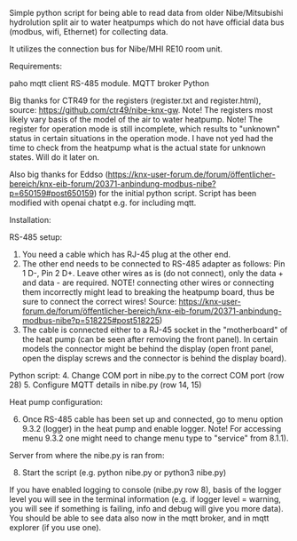 Simple python script for being able to read data from older Nibe/Mitsubishi hydrolution split air to water heatpumps which do not have official data bus (modbus, wifi, Ethernet) for collecting data. 

It utilizes the connection bus for Nibe/MHI RE10 room unit. 

Requirements: 

paho mqtt client
RS-485 module. 
MQTT broker
Python

Big thanks for CTR49 for the registers (register.txt and register.html), source: https://github.com/ctr49/nibe-knx-gw. 
Note! The registers most likely vary basis of the model of the air to water heatpump. 
Note! The register for operation mode is still incomplete, which results to "unknown" status in certain situations in the operation mode. I have not yed had the time to check from the heatpump what is the actual state for unknown states. Will do it later on. 

Also big thanks for Eddso (https://knx-user-forum.de/forum/öffentlicher-bereich/knx-eib-forum/20371-anbindung-modbus-nibe?p=650159#post650159) for the initial python script. Script has been modified with openai chatpt e.g. for including mqtt. 


Installation: 



RS-485 setup:

1. You need a cable which has RJ-45 plug at the other end.
2. The other end needs to be connected to RS-485 adapter as follows: Pin 1 D-, Pin 2 D+. Leave other wires as is (do not connect), only the data + and data - are required. NOTE! connecting other wires or connecting them incorrectly might lead to breaking the heatpump board, thus be sure to connect the correct wires! Source: https://knx-user-forum.de/forum/öffentlicher-bereich/knx-eib-forum/20371-anbindung-modbus-nibe?p=518225#post518225)
3. The cable is connected either to a RJ-45 socket in the "motherboard" of the heat pump (can be seen after removing the front panel). In certain models the connector might be behind the display (open front panel, open the display screws and the connector is behind the display board).

Python script: 
4. Change COM port in nibe.py to the correct COM port (row 28)
5. Configure MQTT details in nibe.py (row 14, 15)

Heat pump configuration:

6. Once RS-485 cable has been set up and connected, go to menu option 9.3.2 (logger) in the heat pump and enable logger. Note! For accessing menu 9.3.2 one might need to change menu type to "service" from 8.1.1).

Server from where the nibe.py is ran from: 

8. Start the script (e.g. python nibe.py or python3 nibe.py)

If you have enabled logging to console (nibe.py row 8), basis of the logger level you will see in the terminal information (e.g. if logger level = warning, you will see if something is failing, info and debug will give you more data). You should be able to see data also now in the mqtt broker, and in mqtt explorer (if you use one). 
